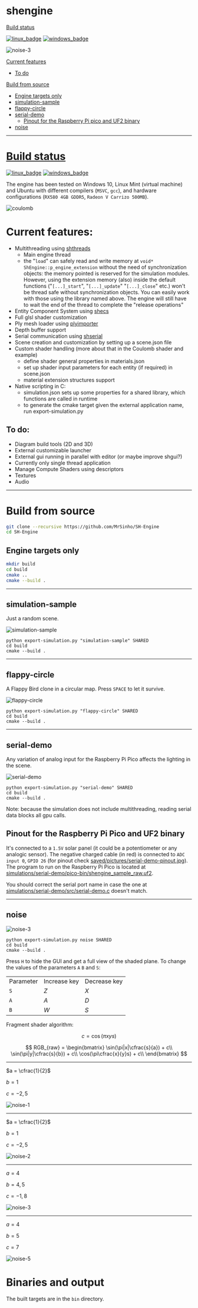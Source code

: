 # shengine

[Build status](#build-status)

[![linux_badge](.shci/linux-exit_code.svg)](.shci/linux-log.md)
[![windows_badge](.shci/windows-exit_code.svg)](.shci/windows-log.md)

![noise-3](saved/pictures/noise-3.png)


[Current features](#current-features)
* [To do](#to-do)

[Build from source](#build-from-source)
* [Engine targets only](#engine-targets-only)
* [simulation-sample](#simulation-sample)
* [flappy-circle](#flappy-circle)
* [serial-demo](#serial-demo)
   * [Pinout for the Raspberry Pi pico and UF2 binary](#pinout-for-the-raspberry-pi-pico-and-uf2-binary)
* [noise](#noise)

---

# [Build status](https://github.com/MrSinho/Foggy-Engine/tree/main/.ShCI)

[![linux_badge](.shci/linux-status.svg)](https://github.com/MrSinho/shengime/tree/main/.shci/linux-log.md)
[![windows_badge](.shci/windows-status.svg)](https://github.com/MrSinho/shengine/tree/main/.shci/windows-log.md)

The engine has been tested on Windows 10, Linux Mint (virtual machine) and Ubuntu with different compilers (`MSVC`, `gcc`), and hardware configurations (`RX580 4GB GDDR5`, `Radeon V Carrizo 500MB`).

![coulomb](saved/pictures/flappy-circle.png)

# Current features:
 - Multithreading using [shthreads](https://github.com/mrsinho/shthreads)
    * Main engine thread
    * the "`load`" can safely read and write memory at `void* ShEngine::p_engine_extension` without the need of synchronization objects: the memory pointed is reserved for the simulation modules. However, using the extension memory (also) inside the default functions ("`[...]_start`", "`[...]_update`" "`[...]_close`" etc.) won't be thread safe without synchronization objects. You can easily work with those using the library named above. The engine will still have to wait the end of the thread to complete the "release operations" 
 - Entity Component System using [shecs](https://github.com/MrSinho/shecs)
 - Full glsl shader customization
 - Ply mesh loader using [plyimporter](https://github.com/MrSinho/plyimporter)
 - Depth buffer support
 - Serial communication using [shserial](https://github.com/MrSinho/shserial)
 - Scene creation and customization by setting up a scene.json file
 - Custom shader handling (more about that in the Coulomb shader and example)
    * define shader general properties in materials.json
    * set up shader input parameters for each entity (if required) in scene.json
    * material extension structures support
 - Native scripting in C:
    * simulation.json sets up some properties for a shared library, which functions are called in runtime
    * to generate the cmake target given the external application name, run export-simulation.py

## To do:
 * Diagram build tools (2D and 3D)
 * External customizable launcher
 * External gui running in parallel with editor (or maybe improve shgui?)
 * Currently only single thread application
 * Manage Compute Shaders using descriptors
 * Textures
 * Audio 

---

# Build from source

```bash
git clone --recursive https://github.com/MrSinho/SH-Engine
cd SH-Engine
``` 

## Engine targets only

```bash
mkdir build
cd build 
cmake ..
cmake --build .
```

---

## simulation-sample

Just a random scene.

![simulation-sample](saved/pictures/simulation-sample.png)

```batch
python export-simulation.py "simulation-sample" SHARED
cd build 
cmake --build .
```

---

## flappy-circle

A Flappy Bird clone in a circular map. Press `SPACE` to let it survive.

![flappy-circle](saved/pictures/flappy-circle.png)

```batch
python export-simulation.py "flappy-circle" SHARED
cd build 
cmake --build .
```

---

## serial-demo

Any variation of analog input for the Raspberry Pi Pico affects the lighting in the scene.

![serial-demo](saved/pictures/serial-demo.png)

```batch
python export-simulation.py "serial-demo" SHARED
cd build 
cmake --build .
```
Note: because the simulation does not include multithreading, reading serial data blocks all gpu calls.

## Pinout for the Raspberry Pi Pico and UF2 binary
It's connected to a `1.5V` solar panel (it could be a potentiometer or any analogic sensor). The negative charged cable (in red) is connected to `ADC input 0`, `GPIO 26` (for pinout check [saved/pictures/serial-demo-pinout.jpg](saved/pictures/serial-demo-pinout.jpg)). The program to run on the Raspberry Pi Pico is located at [simulations/serial-demo/pico-bin/shengine_sample_raw.uf2](simulations/serial-demo/pico-bin/shengine_sample_raw.uf2).

You should correct the serial port name in case the one at [simulations/serial-demo/src/serial-demo.c](simulations/serial-demo/src/serial-demo.c) doesn't match.

---

## noise

![noise-3](saved/pictures/noise-3.png)

```batch
python export-simulation.py noise SHARED
cd build
cmake --build . 
```

Press `H` to hide the GUI and get a full view of the shaded plane. To change the values of the parameters `A` `B` and `S`:

||||
|-------------|----------------|----------------|
| Parameter   | Increase key   | Decrease key   |
| `S`         |       _Z_      |       _X_      |
| `A`         |       _A_      |       _D_      |
| `B`         |       _W_      |       _S_      |

Fragment shader algorithm:

$$c = \cos(\pi x y s)$$

$$
RGB_{raw} = \begin{bmatrix}
\sin(\pi|x|\cfrac{s}{a}) + c\\
\sin(\pi|y|\cfrac{s}{b}) + c\\
\cos(\pi\cfrac{x}{y}s) + c\\
\end{bmatrix}
$$

---

$a = \cfrac{1}{2}$

$b = 1$

$c = -2,5$

![noise-1](saved/pictures/noise-1.png)

---

$a = \cfrac{1}{2}$

$b = 1$

$c = -2,5$

![noise-2](saved/pictures/noise-2.png)

---

$a = 4$

$b = 4,5$

$c = -1,8$

![noise-3](saved/pictures/noise-3.png)

---

$a = 4$

$b = 5$

$c = 7$

![noise-5](saved/pictures/noise-5.png)



# Binaries and output

The built targets are in the `bin` directory.
